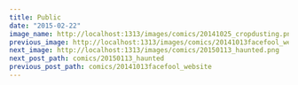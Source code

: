 ```yaml
---
title: Public
date: "2015-02-22"
image_name: http://localhost:1313/images/comics/20141025_cropdusting.png
previous_image: http://localhost:1313/images/comics/20141013facefool_website.png
next_image: http://localhost:1313/images/comics/20150113_haunted.png
next_post_path: comics/20150113_haunted
previous_post_path: comics/20141013facefool_website
---
```

